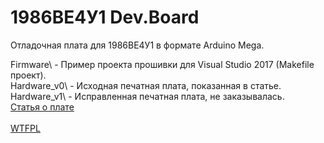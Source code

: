 # 1986BE4У1 Dev.Board

Отладочная плата для 1986BE4У1 в формате Arduino Mega. <br>

Firmware\ - Пример проекта прошивки для Visual Studio 2017 (Makefile проект).<br>
Hardware_v0\ - Исходная печатная плата, показанная в статье.<br>
Hardware_v1\ - Исправленная печатная плата, не заказывалась.<br>
[Статья о плате](http://adelectronics.ru/2018/12/08/делаем-arduino-mega-из-того-что-под-рукой)<br>
<br>
[WTFPL](http://www.wtfpl.net/)<br>
